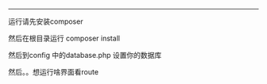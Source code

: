 -----------------
运行请先安装composer

然后在根目录运行 composer install

然后到config 中的database.php 设置你的数据库

然后。。想运行啥界面看route

